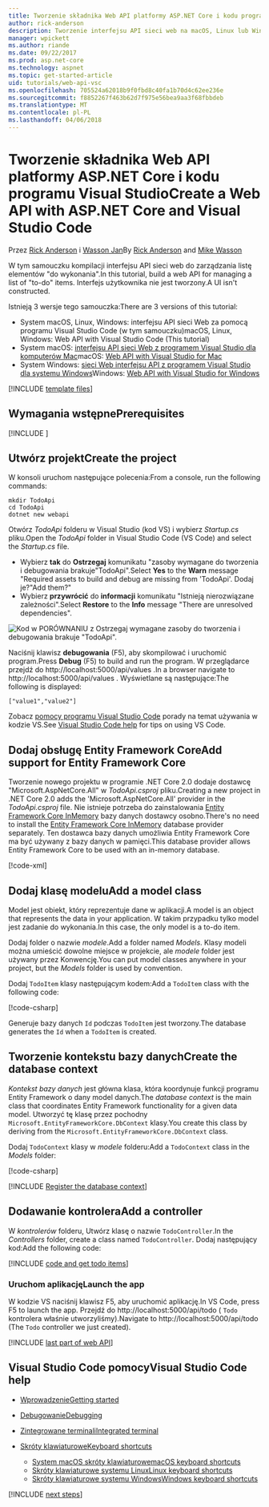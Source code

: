 ```yaml
---
title: Tworzenie składnika Web API platformy ASP.NET Core i kodu programu Visual Studio
author: rick-anderson
description: Tworzenie interfejsu API sieci web na macOS, Linux lub Windows z platformy ASP.NET Core MVC i Visual Studio Code
manager: wpickett
ms.author: riande
ms.date: 09/22/2017
ms.prod: asp.net-core
ms.technology: aspnet
ms.topic: get-started-article
uid: tutorials/web-api-vsc
ms.openlocfilehash: 705524a62018b9f0fbd8c40fa1b70d4c62ee236e
ms.sourcegitcommit: f8852267f463b62d7f975e56bea9aa3f68fbbdeb
ms.translationtype: MT
ms.contentlocale: pl-PL
ms.lasthandoff: 04/06/2018
---
```

# <a name="create-a-web-api-with-aspnet-core-and-visual-studio-code"></a><span data-ttu-id="85d50-103">Tworzenie składnika Web API platformy ASP.NET Core i kodu programu Visual Studio</span><span class="sxs-lookup"><span data-stu-id="85d50-103">Create a Web API with ASP.NET Core and Visual Studio Code</span></span>

<span data-ttu-id="85d50-104">Przez [Rick Anderson](https://twitter.com/RickAndMSFT) i [Wasson Jan](https://github.com/mikewasson)</span><span class="sxs-lookup"><span data-stu-id="85d50-104">By [Rick Anderson](https://twitter.com/RickAndMSFT) and [Mike Wasson](https://github.com/mikewasson)</span></span>

<span data-ttu-id="85d50-105">W tym samouczku kompilacji interfejsu API sieci web do zarządzania listę elementów "do wykonania".</span><span class="sxs-lookup"><span data-stu-id="85d50-105">In this tutorial, build a web API for managing a list of "to-do" items.</span></span> <span data-ttu-id="85d50-106">Interfejs użytkownika nie jest tworzony.</span><span class="sxs-lookup"><span data-stu-id="85d50-106">A UI isn't constructed.</span></span>

<span data-ttu-id="85d50-107">Istnieją 3 wersje tego samouczka:</span><span class="sxs-lookup"><span data-stu-id="85d50-107">There are 3 versions of this tutorial:</span></span>

* <span data-ttu-id="85d50-108">System macOS, Linux, Windows: interfejsu API sieci Web za pomocą programu Visual Studio Code (w tym samouczku)</span><span class="sxs-lookup"><span data-stu-id="85d50-108">macOS, Linux, Windows: Web API with Visual Studio Code (This tutorial)</span></span>
* <span data-ttu-id="85d50-109">System macOS: [interfejsu API sieci Web z programem Visual Studio dla komputerów Mac](xref:tutorials/first-web-api-mac)</span><span class="sxs-lookup"><span data-stu-id="85d50-109">macOS: [Web API with Visual Studio for Mac](xref:tutorials/first-web-api-mac)</span></span>
* <span data-ttu-id="85d50-110">System Windows: [sieci Web interfejsu API z programem Visual Studio dla systemu Windows](xref:tutorials/first-web-api)</span><span class="sxs-lookup"><span data-stu-id="85d50-110">Windows: [Web API with Visual Studio for Windows](xref:tutorials/first-web-api)</span></span>

<!-- WARNING: The code AND images in this doc are used by uid: tutorials/web-api-vsc, tutorials/first-web-api-mac and tutorials/first-web-api. If you change any code/images in this tutorial, update uid: tutorials/web-api-vsc -->

[!INCLUDE [template files](../includes/webApi/intro.md)]

## <a name="prerequisites"></a><span data-ttu-id="85d50-111">Wymagania wstępne</span><span class="sxs-lookup"><span data-stu-id="85d50-111">Prerequisites</span></span>

[!INCLUDE [](~/includes/net-core-prereqs-vscode.md)]

## <a name="create-the-project"></a><span data-ttu-id="85d50-112">Utwórz projekt</span><span class="sxs-lookup"><span data-stu-id="85d50-112">Create the project</span></span>

<span data-ttu-id="85d50-113">W konsoli uruchom następujące polecenia:</span><span class="sxs-lookup"><span data-stu-id="85d50-113">From a console, run the following commands:</span></span>

```console
mkdir TodoApi
cd TodoApi
dotnet new webapi
```

<span data-ttu-id="85d50-114">Otwórz *TodoApi* folderu w Visual Studio (kod VS) i wybierz *Startup.cs* pliku.</span><span class="sxs-lookup"><span data-stu-id="85d50-114">Open the *TodoApi* folder in Visual Studio Code (VS Code) and select the *Startup.cs* file.</span></span>

- <span data-ttu-id="85d50-115">Wybierz **tak** do **Ostrzegaj** komunikatu "zasoby wymagane do tworzenia i debugowania brakuje"TodoApi".</span><span class="sxs-lookup"><span data-stu-id="85d50-115">Select **Yes** to the **Warn** message "Required assets to build and debug are missing from 'TodoApi'.</span></span> <span data-ttu-id="85d50-116">Dodaj je?"</span><span class="sxs-lookup"><span data-stu-id="85d50-116">Add them?"</span></span>
- <span data-ttu-id="85d50-117">Wybierz **przywrócić** do **informacji** komunikatu "Istnieją nierozwiązane zależności".</span><span class="sxs-lookup"><span data-stu-id="85d50-117">Select **Restore** to the **Info** message "There are unresolved dependencies".</span></span>

<!-- uid: tutorials/first-mvc-app-xplat/start-mvc uses the pic below. If you change it, make sure it's consistent -->

![Kod w PORÓWNANIU z Ostrzegaj wymagane zasoby do tworzenia i debugowania brakuje "TodoApi".](web-api-vsc/_static/vsc_restore.png)

<span data-ttu-id="85d50-121">Naciśnij klawisz **debugowania** (F5), aby skompilować i uruchomić program.</span><span class="sxs-lookup"><span data-stu-id="85d50-121">Press **Debug** (F5) to build and run the program.</span></span> <span data-ttu-id="85d50-122">W przeglądarce przejdź do http://localhost:5000/api/values .</span><span class="sxs-lookup"><span data-stu-id="85d50-122">In a browser navigate to http://localhost:5000/api/values .</span></span> <span data-ttu-id="85d50-123">Wyświetlane są następujące:</span><span class="sxs-lookup"><span data-stu-id="85d50-123">The following is displayed:</span></span>

`["value1","value2"]`

<span data-ttu-id="85d50-124">Zobacz [pomocy programu Visual Studio Code](#visual-studio-code-help) porady na temat używania w kodzie VS.</span><span class="sxs-lookup"><span data-stu-id="85d50-124">See [Visual Studio Code help](#visual-studio-code-help) for tips on using VS Code.</span></span>

## <a name="add-support-for-entity-framework-core"></a><span data-ttu-id="85d50-125">Dodaj obsługę Entity Framework Core</span><span class="sxs-lookup"><span data-stu-id="85d50-125">Add support for Entity Framework Core</span></span>

<span data-ttu-id="85d50-126">Tworzenie nowego projektu w programie .NET Core 2.0 dodaje dostawcę "Microsoft.AspNetCore.All" w *TodoApi.csproj* pliku.</span><span class="sxs-lookup"><span data-stu-id="85d50-126">Creating a new project in .NET Core 2.0 adds the 'Microsoft.AspNetCore.All' provider in the *TodoApi.csproj* file.</span></span> <span data-ttu-id="85d50-127">Nie istnieje potrzeba do zainstalowania [Entity Framework Core InMemory](https://docs.microsoft.com/ef/core/providers/in-memory/) bazy danych dostawcy osobno.</span><span class="sxs-lookup"><span data-stu-id="85d50-127">There's no need to install the [Entity Framework Core InMemory](https://docs.microsoft.com/ef/core/providers/in-memory/) database provider separately.</span></span> <span data-ttu-id="85d50-128">Ten dostawca bazy danych umożliwia Entity Framework Core ma być używany z bazy danych w pamięci.</span><span class="sxs-lookup"><span data-stu-id="85d50-128">This database provider allows Entity Framework Core to be used with an in-memory database.</span></span>

[!code-xml[](web-api-vsc/sample/TodoApi/TodoApi.csproj?highlight=12)]

## <a name="add-a-model-class"></a><span data-ttu-id="85d50-129">Dodaj klasę modelu</span><span class="sxs-lookup"><span data-stu-id="85d50-129">Add a model class</span></span>

<span data-ttu-id="85d50-130">Model jest obiekt, który reprezentuje dane w aplikacji.</span><span class="sxs-lookup"><span data-stu-id="85d50-130">A model is an object that represents the data in your application.</span></span> <span data-ttu-id="85d50-131">W takim przypadku tylko model jest zadanie do wykonania.</span><span class="sxs-lookup"><span data-stu-id="85d50-131">In this case, the only model is a to-do item.</span></span>

<span data-ttu-id="85d50-132">Dodaj folder o nazwie *modele*.</span><span class="sxs-lookup"><span data-stu-id="85d50-132">Add a folder named *Models*.</span></span> <span data-ttu-id="85d50-133">Klasy modeli można umieścić dowolne miejsce w projekcie, ale *modele* folder jest używany przez Konwencję.</span><span class="sxs-lookup"><span data-stu-id="85d50-133">You can put model classes anywhere in your project, but the *Models* folder is used by convention.</span></span>

<span data-ttu-id="85d50-134">Dodaj `TodoItem` klasy następującym kodem:</span><span class="sxs-lookup"><span data-stu-id="85d50-134">Add a `TodoItem` class with the following code:</span></span>

[!code-csharp[](first-web-api/sample/TodoApi/Models/TodoItem.cs)]

<span data-ttu-id="85d50-135">Generuje bazy danych `Id` podczas `TodoItem` jest tworzony.</span><span class="sxs-lookup"><span data-stu-id="85d50-135">The database generates the `Id` when a `TodoItem` is created.</span></span>

## <a name="create-the-database-context"></a><span data-ttu-id="85d50-136">Tworzenie kontekstu bazy danych</span><span class="sxs-lookup"><span data-stu-id="85d50-136">Create the database context</span></span>

<span data-ttu-id="85d50-137">*Kontekst bazy danych* jest główna klasa, która koordynuje funkcji programu Entity Framework o dany model danych.</span><span class="sxs-lookup"><span data-stu-id="85d50-137">The *database context* is the main class that coordinates Entity Framework functionality for a given data model.</span></span> <span data-ttu-id="85d50-138">Utworzyć tę klasę przez pochodny `Microsoft.EntityFrameworkCore.DbContext` klasy.</span><span class="sxs-lookup"><span data-stu-id="85d50-138">You create this class by deriving from the `Microsoft.EntityFrameworkCore.DbContext` class.</span></span>

<span data-ttu-id="85d50-139">Dodaj `TodoContext` klasy w *modele* folderu:</span><span class="sxs-lookup"><span data-stu-id="85d50-139">Add a `TodoContext` class in the *Models* folder:</span></span>

[!code-csharp[](first-web-api/sample/TodoApi/Models/TodoContext.cs)]

[!INCLUDE [Register the database context](../includes/webApi/register_dbContext.md)]

## <a name="add-a-controller"></a><span data-ttu-id="85d50-140">Dodawanie kontrolera</span><span class="sxs-lookup"><span data-stu-id="85d50-140">Add a controller</span></span>

<span data-ttu-id="85d50-141">W *kontrolerów* folderu, Utwórz klasę o nazwie `TodoController`.</span><span class="sxs-lookup"><span data-stu-id="85d50-141">In the *Controllers* folder, create a class named `TodoController`.</span></span> <span data-ttu-id="85d50-142">Dodaj następujący kod:</span><span class="sxs-lookup"><span data-stu-id="85d50-142">Add the following code:</span></span>

[!INCLUDE [code and get todo items](../includes/webApi/getTodoItems.md)]

### <a name="launch-the-app"></a><span data-ttu-id="85d50-143">Uruchom aplikację</span><span class="sxs-lookup"><span data-stu-id="85d50-143">Launch the app</span></span>

<span data-ttu-id="85d50-144">W kodzie VS naciśnij klawisz F5, aby uruchomić aplikację.</span><span class="sxs-lookup"><span data-stu-id="85d50-144">In VS Code, press F5 to launch the app.</span></span> <span data-ttu-id="85d50-145">Przejdź do http://localhost:5000/api/todo ( `Todo` kontrolera właśnie utworzyliśmy).</span><span class="sxs-lookup"><span data-stu-id="85d50-145">Navigate to  http://localhost:5000/api/todo   (The `Todo` controller we just created).</span></span>

[!INCLUDE [last part of web API](../includes/webApi/end.md)]

## <a name="visual-studio-code-help"></a><span data-ttu-id="85d50-146">Visual Studio Code pomocy</span><span class="sxs-lookup"><span data-stu-id="85d50-146">Visual Studio Code help</span></span>

- [<span data-ttu-id="85d50-147">Wprowadzenie</span><span class="sxs-lookup"><span data-stu-id="85d50-147">Getting started</span></span>](https://code.visualstudio.com/docs)
- [<span data-ttu-id="85d50-148">Debugowanie</span><span class="sxs-lookup"><span data-stu-id="85d50-148">Debugging</span></span>](https://code.visualstudio.com/docs/editor/debugging)
- [<span data-ttu-id="85d50-149">Zintegrowane terminali</span><span class="sxs-lookup"><span data-stu-id="85d50-149">Integrated terminal</span></span>](https://code.visualstudio.com/docs/editor/integrated-terminal)
- [<span data-ttu-id="85d50-150">Skróty klawiaturowe</span><span class="sxs-lookup"><span data-stu-id="85d50-150">Keyboard shortcuts</span></span>](https://code.visualstudio.com/docs/getstarted/keybindings#_keyboard-shortcuts-reference)

  - [<span data-ttu-id="85d50-151">System macOS skróty klawiaturowe</span><span class="sxs-lookup"><span data-stu-id="85d50-151">macOS keyboard shortcuts</span></span>](https://code.visualstudio.com/shortcuts/keyboard-shortcuts-macos.pdf)
  - [<span data-ttu-id="85d50-152">Skróty klawiaturowe systemu Linux</span><span class="sxs-lookup"><span data-stu-id="85d50-152">Linux keyboard shortcuts</span></span>](https://code.visualstudio.com/shortcuts/keyboard-shortcuts-linux.pdf)
  - [<span data-ttu-id="85d50-153">Skróty klawiaturowe systemu Windows</span><span class="sxs-lookup"><span data-stu-id="85d50-153">Windows keyboard shortcuts</span></span>](https://code.visualstudio.com/shortcuts/keyboard-shortcuts-windows.pdf)

[!INCLUDE [next steps](../includes/webApi/next.md)]

